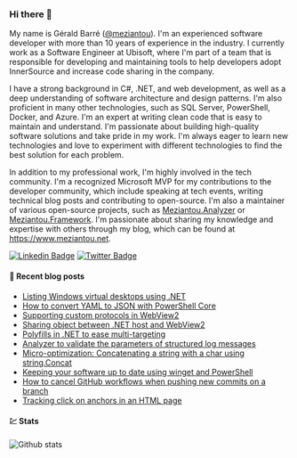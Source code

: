 ### Hi there 👋

My name is Gérald Barré ([@meziantou](https://twitter.com/meziantou)). I'm an experienced software developer with more than 10 years of experience in the industry. I currently work as a Software Engineer at Ubisoft, where I'm part of a team that is responsible for developing and maintaining tools to help developers adopt InnerSource and increase code sharing in the company.

I have a strong background in C#, .NET, and web development, as well as a deep understanding of software architecture and design patterns. I'm also proficient in many other technologies, such as SQL Server, PowerShell, Docker, and Azure. I'm an expert at writing clean code that is easy to maintain and understand. I'm passionate about building high-quality software solutions and take pride in my work. I'm always eager to learn new technologies and love to experiment with different technologies to find the best solution for each problem.

In addition to my professional work, I'm highly involved in the tech community. I'm a recognized Microsoft MVP for my contributions to the developer community, which include speaking at tech events, writing technical blog posts and contributing to open-source. I'm also a maintainer of various open-source projects, such as [Meziantou.Analyzer](https://github.com/meziantou/Meziantou.Analyzer) or [Meziantou.Framework](https://github.com/meziantou/Meziantou.Framework). I'm passionate about sharing my knowledge and expertise with others through my blog, which can be found at https://www.meziantou.net.

[![Linkedin Badge](https://img.shields.io/badge/-LinkedIn-blue?style=flat-square&logo=Linkedin&logoColor=white&link=https://www.linkedin.com/in/meziantou/)](https://www.linkedin.com/in/meziantou/)
[![Twitter Badge](https://img.shields.io/badge/-Twitter-1ca0f1?style=flat-square&labelColor=1ca0f1&logo=twitter&logoColor=white&link=https://twitter.com/meziantou)](https://twitter.com/meziantou)


#### 📗 Recent blog posts

<!--START_SECTION:feed-->
* [Listing Windows virtual desktops using .NET](https:&#x2F;&#x2F;www.meziantou.net&#x2F;listing-windows-virtual-desktops-using-dotnet.htm?utm_medium&#x3D;social&amp;utm_source&#x3D;syndication)
* [How to convert YAML to JSON with PowerShell Core](https:&#x2F;&#x2F;www.meziantou.net&#x2F;convert-yaml-to-json-with-powershell-core.htm?utm_medium&#x3D;social&amp;utm_source&#x3D;syndication)
* [Supporting custom protocols in WebView2](https:&#x2F;&#x2F;www.meziantou.net&#x2F;supporting-custom-protocols-in-webview2.htm?utm_medium&#x3D;social&amp;utm_source&#x3D;syndication)
* [Sharing object between .NET host and WebView2](https:&#x2F;&#x2F;www.meziantou.net&#x2F;sharing-object-between-dotnet-host-and-webview2.htm?utm_medium&#x3D;social&amp;utm_source&#x3D;syndication)
* [Polyfills in .NET to ease multi-targeting](https:&#x2F;&#x2F;www.meziantou.net&#x2F;polyfills-in-dotnet-to-ease-multi-targeting.htm?utm_medium&#x3D;social&amp;utm_source&#x3D;syndication)
* [Analyzer to validate the parameters of structured log messages](https:&#x2F;&#x2F;www.meziantou.net&#x2F;roslyn-analyzer-to-check-the-types-of-structured-log-messages.htm?utm_medium&#x3D;social&amp;utm_source&#x3D;syndication)
* [Micro-optimization: Concatenating a string with a char using string.Concat](https:&#x2F;&#x2F;www.meziantou.net&#x2F;micro-optimization-concatenating-a-string-with-a-char-using-string-concat.htm?utm_medium&#x3D;social&amp;utm_source&#x3D;syndication)
* [Keeping your software up to date using winget and PowerShell](https:&#x2F;&#x2F;www.meziantou.net&#x2F;keeping-your-software-up-to-date-using-winget-and-powershell.htm?utm_medium&#x3D;social&amp;utm_source&#x3D;syndication)
* [How to cancel GitHub workflows when pushing new commits on a branch](https:&#x2F;&#x2F;www.meziantou.net&#x2F;how-to-cancel-github-workflows-when-pushing-new-commits-on-a-branch.htm?utm_medium&#x3D;social&amp;utm_source&#x3D;syndication)
* [Tracking click on anchors in an HTML page](https:&#x2F;&#x2F;www.meziantou.net&#x2F;tracking-click-on-anchors-in-an-html-page.htm?utm_medium&#x3D;social&amp;utm_source&#x3D;syndication)
<!--END_SECTION:feed-->

#### 💹 Stats

![Github stats](https://github-readme-stats.vercel.app/api?username=meziantou&show_icons=true&hide_border=true)

